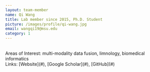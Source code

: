 ```yaml
---
layout: team-member
name: Qi Wang
title: Lab member since 2015, Ph.D. Student
picture: /images/profile/qi-wang.jpg
email: wangqi19@msu.edu
category: 1
---
```


<br/>
Areas of Interest: multi-modality data fusion, limnology, biomedical informatics
<br/>
Links: [Website](#), [Google Scholar](#), [GitHub](#)